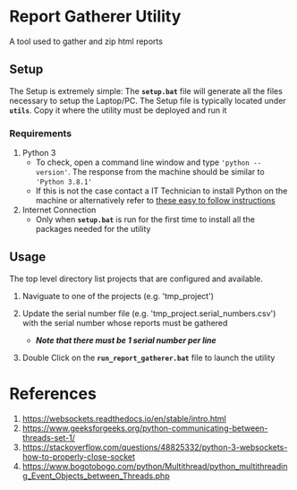 # Report Gatherer Utility

A tool used to gather and zip html reports

## Setup

The Setup is extremely simple: The **```setup.bat```** file will generate all the files necessary to setup the Laptop/PC. 
The Setup file is typically located under **```utils```**. Copy it where the utility must be deployed and run it

### Requirements
1. Python 3
    * To check, open a command line window and type ``'python --version'``. The response from the machine should be similar to ``'Python 3.8.1'``
    * If this is not the case contact a IT Technician to install Python on the machine or alternatively refer to [these easy to follow instructions](https://www.ics.uci.edu/~pattis/common/handouts/pythoneclipsejava/python.html)
2. Internet Connection
    * Only when **```setup.bat```** is run for the first time to install all the packages needed for the utility


## Usage

The top level directory list projects that are configured and available. 
1.  Naviguate to one of the projects (e.g. 'tmp_project')
2.  Update the serial number file (e.g. 'tmp_project.serial_numbers.csv') with the serial number whose reports must be gathered
    * ***Note that there must be 1 serial number per line***

3.  Double Click on the **```run_report_gatherer.bat```** file to launch the utility



# References

1. https://websockets.readthedocs.io/en/stable/intro.html
1. https://www.geeksforgeeks.org/python-communicating-between-threads-set-1/
1. https://stackoverflow.com/questions/48825332/python-3-websockets-how-to-properly-close-socket
1. https://www.bogotobogo.com/python/Multithread/python_multithreading_Event_Objects_between_Threads.php